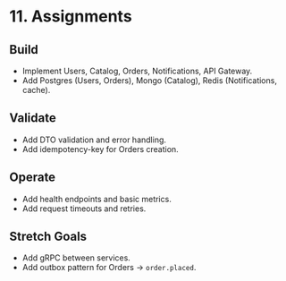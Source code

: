 # 11. Assignments

## Build
- Implement Users, Catalog, Orders, Notifications, API Gateway.
- Add Postgres (Users, Orders), Mongo (Catalog), Redis (Notifications, cache).

## Validate
- Add DTO validation and error handling.
- Add idempotency-key for Orders creation.

## Operate
- Add health endpoints and basic metrics.
- Add request timeouts and retries.

## Stretch Goals
- Add gRPC between services.
- Add outbox pattern for Orders → `order.placed`.
